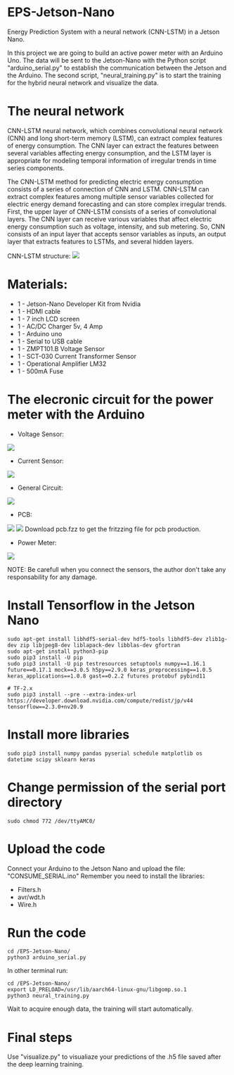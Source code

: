 # EPS-Jetson-Nano
Energy Prediction System with a neural network (CNN-LSTM) in a Jetson Nano. 

In this project we are going to build an active power meter with an Arduino Uno. The data will be sent to the Jetson-Nano with the Python script "arduino_serial.py" to establish the communication between the Jetson and the Arduino. 
The second script, "neural_training.py" is to start the training for the hybrid neural network and visualize the data. 

# The neural network
CNN-LSTM neural network, which combines convolutional neural network (CNN) and long short-term memory (LSTM), can extract complex features of energy consumption. The CNN layer can extract the features between several variables affecting energy consumption, and the LSTM layer is appropriate for modeling temporal information of irregular trends in time series components. 

The CNN-LSTM method for predicting electric energy consumption consists of a series of connection of CNN and LSTM. CNN-LSTM can extract complex features among multiple sensor variables collected for electric energy demand forecasting and can store complex irregular trends. First, the upper layer of CNN-LSTM consists of a series of convolutional layers. The CNN layer can receive various variables that affect electric energy consumption such as voltage, intensity, and sub
metering. So, CNN consists of an input layer that accepts sensor variables as inputs, an output layer that extracts features to LSTMs, and several hidden layers.

CNN-LSTM structure:
<img src="images/CNN-LSTM-STRUCT.png">

# Materials:

* 1 - Jetson-Nano Developer Kit from Nvidia
* 1 - HDMI cable
* 1 - 7 inch LCD screen
* 1 - AC/DC Charger 5v, 4 Amp
* 1 - Arduino uno
* 1 - Serial to USB cable
* 1 - ZMPT101.B Voltage Sensor
* 1 - SCT-030 Current Transformer Sensor
* 1 - Operational Amplifier LM32
* 1 - 500mA Fuse

# The elecronic circuit for the power meter with the Arduino

* Voltage Sensor:
<img src="images/image.WO57R0.png">

* Current Sensor:
<img src="images/image.RE7AS0.png">

* General Circuit: 
<img src="images/circuit.png">

* PCB: 
<img src="images/pcb.png">
<img src="images/smart_meter1.jpg">
Download pcb.fzz to get the fritzzing file for pcb production.

* Power Meter: 
<img src="images/smart_meter2.jpg">

NOTE: Be carefull when you connect the sensors, the author don't take any responsability for any damage.
# Install Tensorflow in the Jetson Nano
```
sudo apt-get install libhdf5-serial-dev hdf5-tools libhdf5-dev zlib1g-dev zip libjpeg8-dev liblapack-dev libblas-dev gfortran
sudo apt-get install python3-pip
sudo pip3 install -U pip
sudo pip3 install -U pip testresources setuptools numpy==1.16.1 future==0.17.1 mock==3.0.5 h5py==2.9.0 keras_preprocessing==1.0.5 keras_applications==1.0.8 gast==0.2.2 futures protobuf pybind11

# TF-2.x
sudo pip3 install --pre --extra-index-url https://developer.download.nvidia.com/compute/redist/jp/v44 tensorflow==2.3.0+nv20.9
```
# Install more libraries
```
sudo pip3 install numpy pandas pyserial schedule matplotlib os datetime scipy sklearn keras
```
# Change permission of the serial port directory
```
sudo chmod 772 /dev/ttyAMC0/ 
```
# Upload the code
Connect your Arduino to the Jetson Nano and upload the file: "CONSUME_SERIAL.ino"
Remember you need to install the libraries:
* Filters.h
* avr/wdt.h
* Wire.h

# Run the code
```
cd /EPS-Jetson-Nano/ 
python3 arduino_serial.py
```
In other terminal run:
```
cd /EPS-Jetson-Nano/ 
export LD_PRELOAD=/usr/lib/aarch64-linux-gnu/libgomp.so.1
python3 neural_training.py
```
Wait to acquire enough data, the training will start automatically.  

# Final steps
Use "visualize.py" to visualiaze your predictions of the .h5 file saved after the deep learning training.
